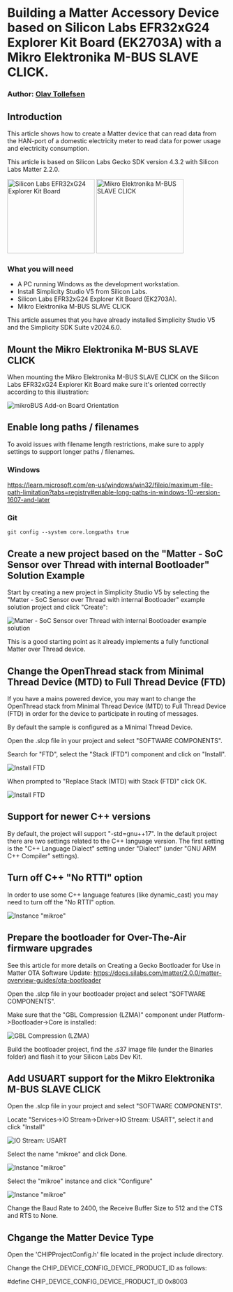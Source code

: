 # Building a Matter Accessory Device based on Silicon Labs EFR32xG24 Explorer Kit Board (EK2703A) with a Mikro Elektronika M-BUS SLAVE CLICK.
### Author: [Olav Tollefsen](https://www.linkedin.com/in/olavtollefsen/)

## Introduction

This article shows how to create a Matter device that can read data from the HAN-port of a domestic electricity meter to read data for power usage and electricity consumption.

This article is based on Silicon Labs Gecko SDK version 4.3.2 with Silicon Labs Matter 2.2.0.

<img src="./images/xg24-ek2703a.png" alt="Silicon Labs EFR32xG24 Explorer Kit Board" width="200" height="170"/>

<img src="./images/mikroe-m-bus-slave-click.jpg" alt="Mikro Elektronika M-BUS SLAVE CLICK" width="200" height="170"/>

### What you will need

- A PC running Windows as the development workstation.
- Install Simplicity Studio V5 from Silicon Labs.
- Silicon Labs EFR32xG24 Explorer Kit Board (EK2703A).
- Mikro Elektronika M-BUS SLAVE CLICK

This article assumes that you have already installed Simplicity Studio V5 and the Simplicity SDK Suite v2024.6.0.

## Mount the Mikro Elektronika M-BUS SLAVE CLICK

When mounting the Mikro Elektronika M-BUS SLAVE CLICK on the Silicon Labs EFR32xG24 Explorer Kit Board make sure it's oriented correctly according to this illustration:

![mikroBUS Add-on Board Orientation](./images/mikrobus-board-orientation.png)


## Enable long paths / filenames

To avoid issues with filename length restrictions, make sure to apply settings to support longer paths / filenames.

### Windows

https://learn.microsoft.com/en-us/windows/win32/fileio/maximum-file-path-limitation?tabs=registry#enable-long-paths-in-windows-10-version-1607-and-later

### Git

```
git config --system core.longpaths true
```

## Create a new project based on the "Matter - SoC Sensor over Thread with internal Bootloader" Solution Example

Start by creating a new project in Simplicity Studio V5 by selecting the "Matter - SoC Sensor over Thread with internal Bootloader" example solution project and click "Create":

![Matter - SoC Sensor over Thread with internal Bootloader example solution](./images/matter-sensor-thread-example-solution.png)

This is a good starting point as it already implements a fully functional Matter over Thread device.

## Change the OpenThread stack from Minimal Thread Device (MTD) to Full Thread Device (FTD)

If you have a mains powered device, you may want to change the OpenThread stack from Minimal Thread Device (MTD) to Full Thread Device (FTD) in order for the device to participate in routing of messages.

By default the sample is configured as a Minimal Thread Device.

Open the .slcp file in your project and select "SOFTWARE COMPONENTS".

Search for "FTD", select the "Stack (FTD") component and click on "Install".

![Install FTD](./images/install-ftd.png)

When prompted to "Replace Stack (MTD) with Stack (FTD)" click OK.

![Install FTD](./images/replace-mtd-with-ftd.png)

## Support for newer C++ versions

By default, the project will support "-std=gnu++17". In the default project there are two settings related to the C++ language version. The first setting is the "C++ Language Dialect" setting under "Dialect" (under "GNU ARM C++ Compiler" settings).

## Turn off C++ "No RTTI" option

In order to use some C++ language features (like dynamic_cast) you may need to turn off the "No RTTI" option.

![Instance "mikroe"](./images/no-rtti.png)

## Prepare the bootloader for Over-The-Air firmware upgrades

See this article for more details on Creating a Gecko Bootloader for Use in Matter OTA Software Update: https://docs.silabs.com/matter/2.0.0/matter-overview-guides/ota-bootloader

Open the .slcp file in your bootloader project and select "SOFTWARE COMPONENTS".

Make sure that the "GBL Compression (LZMA)" component under Platform->Bootloader->Core is installed:

![GBL Compression (LZMA)](./images/bootloader-core-gbl-compression-lzma.png)

Build the bootloader project, find the .s37 image file (under the Binaries folder) and flash it to your Silicon Labs Dev Kit.

## Add USUART support for the Mikro Elektronika M-BUS SLAVE CLICK

Open the .slcp file in your project and select "SOFTWARE COMPONENTS".

Locate "Services->IO Stream->Driver->IO Stream: USART", select it and click "Install"

![IO Stream: USART](./images/io_stream_usart_install.png)

Select the name "mikroe" and click Done.

![Instance "mikroe"](./images/create-uart-instance.png)

Select the "mikroe" instance and click "Configure"

![Instance "mikroe"](./images/mikroe-instance-configure.png)

Change the Baud Rate to 2400, the Receive Buffer Size to 512 and the CTS and RTS to None.

## Chgange the Matter Device Type

Open the 'CHIPProjectConfig.h' file located in the project include directory.

Change the CHIP_DEVICE_CONFIG_DEVICE_PRODUCT_ID as follows:

#define CHIP_DEVICE_CONFIG_DEVICE_PRODUCT_ID 0x8003




